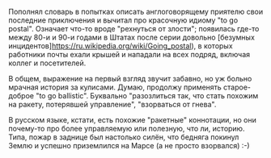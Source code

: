 ﻿Пополнял словарь в попытках описать англоговорящему приятелю свои последние приключения и вычитал про красочную идиому "to go postal". Означает что-то вроде "рехнуться от злости"; появилась где-то между 80-и и 90-и годами в Штатах после серии довольно [безумных инцидентов]https://ru.wikipedia.org/wiki/Going_postal), в которых работники почты ехали крышей и нападали на всех подряд, включая коллег и посетителей.

В общем, выражение на первый взгляд звучит забавно, но уж больно мрачная история за кулисами. Думаю, продолжу применять старое-доброе "to go ballistic". Буквально "разозлиться так, что стать похожим на ракету, потерявшей управление", "взорваться от гнева". 

В русском языке, кстати, есть похожие "ракетные" коннотации, но они почему-то про более управляемую или полезную, что ли, историю. Типа, пожар в заднице был настолько силён, что бедняга покинул Землю и успешно приземлился на Марсе (а не просто взорвался) :-)
